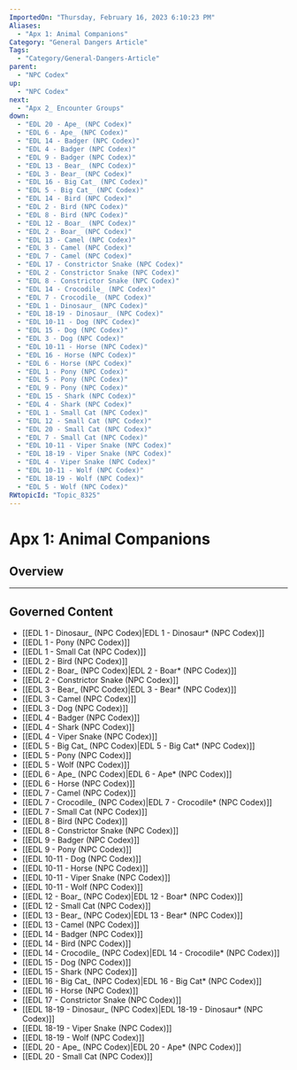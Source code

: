 ```yaml
---
ImportedOn: "Thursday, February 16, 2023 6:10:23 PM"
Aliases:
  - "Apx 1: Animal Companions"
Category: "General Dangers Article"
Tags:
  - "Category/General-Dangers-Article"
parent:
  - "NPC Codex"
up:
  - "NPC Codex"
next:
  - "Apx 2_ Encounter Groups"
down:
  - "EDL 20 - Ape_ (NPC Codex)"
  - "EDL 6 - Ape_ (NPC Codex)"
  - "EDL 14 - Badger (NPC Codex)"
  - "EDL 4 - Badger (NPC Codex)"
  - "EDL 9 - Badger (NPC Codex)"
  - "EDL 13 - Bear_ (NPC Codex)"
  - "EDL 3 - Bear_ (NPC Codex)"
  - "EDL 16 - Big Cat_ (NPC Codex)"
  - "EDL 5 - Big Cat_ (NPC Codex)"
  - "EDL 14 - Bird (NPC Codex)"
  - "EDL 2 - Bird (NPC Codex)"
  - "EDL 8 - Bird (NPC Codex)"
  - "EDL 12 - Boar_ (NPC Codex)"
  - "EDL 2 - Boar_ (NPC Codex)"
  - "EDL 13 - Camel (NPC Codex)"
  - "EDL 3 - Camel (NPC Codex)"
  - "EDL 7 - Camel (NPC Codex)"
  - "EDL 17 - Constrictor Snake (NPC Codex)"
  - "EDL 2 - Constrictor Snake (NPC Codex)"
  - "EDL 8 - Constrictor Snake (NPC Codex)"
  - "EDL 14 - Crocodile_ (NPC Codex)"
  - "EDL 7 - Crocodile_ (NPC Codex)"
  - "EDL 1 - Dinosaur_ (NPC Codex)"
  - "EDL 18-19 - Dinosaur_ (NPC Codex)"
  - "EDL 10-11 - Dog (NPC Codex)"
  - "EDL 15 - Dog (NPC Codex)"
  - "EDL 3 - Dog (NPC Codex)"
  - "EDL 10-11 - Horse (NPC Codex)"
  - "EDL 16 - Horse (NPC Codex)"
  - "EDL 6 - Horse (NPC Codex)"
  - "EDL 1 - Pony (NPC Codex)"
  - "EDL 5 - Pony (NPC Codex)"
  - "EDL 9 - Pony (NPC Codex)"
  - "EDL 15 - Shark (NPC Codex)"
  - "EDL 4 - Shark (NPC Codex)"
  - "EDL 1 - Small Cat (NPC Codex)"
  - "EDL 12 - Small Cat (NPC Codex)"
  - "EDL 20 - Small Cat (NPC Codex)"
  - "EDL 7 - Small Cat (NPC Codex)"
  - "EDL 10-11 - Viper Snake (NPC Codex)"
  - "EDL 18-19 - Viper Snake (NPC Codex)"
  - "EDL 4 - Viper Snake (NPC Codex)"
  - "EDL 10-11 - Wolf (NPC Codex)"
  - "EDL 18-19 - Wolf (NPC Codex)"
  - "EDL 5 - Wolf (NPC Codex)"
RWtopicId: "Topic_8325"
---
```

# Apx 1: Animal Companions
## Overview
---
## Governed Content
- [[EDL 1 - Dinosaur_ (NPC Codex)|EDL 1 - Dinosaur* (NPC Codex)]]
- [[EDL 1 - Pony (NPC Codex)]]
- [[EDL 1 - Small Cat (NPC Codex)]]
- [[EDL 2 - Bird (NPC Codex)]]
- [[EDL 2 - Boar_ (NPC Codex)|EDL 2 - Boar* (NPC Codex)]]
- [[EDL 2 - Constrictor Snake (NPC Codex)]]
- [[EDL 3 - Bear_ (NPC Codex)|EDL 3 - Bear* (NPC Codex)]]
- [[EDL 3 - Camel (NPC Codex)]]
- [[EDL 3 - Dog (NPC Codex)]]
- [[EDL 4 - Badger (NPC Codex)]]
- [[EDL 4 - Shark (NPC Codex)]]
- [[EDL 4 - Viper Snake (NPC Codex)]]
- [[EDL 5 - Big Cat_ (NPC Codex)|EDL 5 - Big Cat* (NPC Codex)]]
- [[EDL 5 - Pony (NPC Codex)]]
- [[EDL 5 - Wolf (NPC Codex)]]
- [[EDL 6 - Ape_ (NPC Codex)|EDL 6 - Ape* (NPC Codex)]]
- [[EDL 6 - Horse (NPC Codex)]]
- [[EDL 7 - Camel (NPC Codex)]]
- [[EDL 7 - Crocodile_ (NPC Codex)|EDL 7 - Crocodile* (NPC Codex)]]
- [[EDL 7 - Small Cat (NPC Codex)]]
- [[EDL 8 - Bird (NPC Codex)]]
- [[EDL 8 - Constrictor Snake (NPC Codex)]]
- [[EDL 9 - Badger (NPC Codex)]]
- [[EDL 9 - Pony (NPC Codex)]]
- [[EDL 10-11 - Dog (NPC Codex)]]
- [[EDL 10-11 - Horse (NPC Codex)]]
- [[EDL 10-11 - Viper Snake (NPC Codex)]]
- [[EDL 10-11 - Wolf (NPC Codex)]]
- [[EDL 12 - Boar_ (NPC Codex)|EDL 12 - Boar* (NPC Codex)]]
- [[EDL 12 - Small Cat (NPC Codex)]]
- [[EDL 13 - Bear_ (NPC Codex)|EDL 13 - Bear* (NPC Codex)]]
- [[EDL 13 - Camel (NPC Codex)]]
- [[EDL 14 - Badger (NPC Codex)]]
- [[EDL 14 - Bird (NPC Codex)]]
- [[EDL 14 - Crocodile_ (NPC Codex)|EDL 14 - Crocodile* (NPC Codex)]]
- [[EDL 15 - Dog (NPC Codex)]]
- [[EDL 15 - Shark (NPC Codex)]]
- [[EDL 16 - Big Cat_ (NPC Codex)|EDL 16 - Big Cat* (NPC Codex)]]
- [[EDL 16 - Horse (NPC Codex)]]
- [[EDL 17 - Constrictor Snake (NPC Codex)]]
- [[EDL 18-19 - Dinosaur_ (NPC Codex)|EDL 18-19 - Dinosaur* (NPC Codex)]]
- [[EDL 18-19 - Viper Snake (NPC Codex)]]
- [[EDL 18-19 - Wolf (NPC Codex)]]
- [[EDL 20 - Ape_ (NPC Codex)|EDL 20 - Ape* (NPC Codex)]]
- [[EDL 20 - Small Cat (NPC Codex)]]


